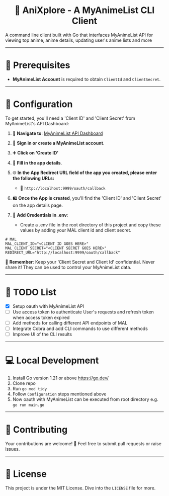 <div align="center">
  <h1>🚀 AniXplore - A MyAnimeList CLI Client</h1>
</div>

A command line client built with Go that interfaces MyAnimeList API for viewing top anime, anime details, updating user's anime lists and more

---

# 📌 Prerequisites

- **MyAnimeList Account** is required to obtain `ClientId` and `ClientSecret`.

---

# 🔧 Configuration

To get started, you'll need a 'Client ID' and 'Client Secret' from MyAnimeList's API Dashboard:

1. 🔗 **Navigate to**: [MyAnimeList API Dashboard](https://myanimelist.net/apiconfig)

2. 🚪 **Sign in or create a MyAnimeList account**.

3. ➕ **Click on 'Create  ID'**

4. 📜 **Fill in the app details**.

5. 🌐 **In the App Redirect URL field of the app you created, please enter the following URLs:**

   - 📎 `http://localhost:9999/oauth/callback`

6. 🛍 **Once the App is created**, you'll find the 'Client ID' and 'Client Secret' on the app details page.

7. 🔑 **Add Credentials in .env**:
    - Create a .env file in the root directory of this project and copy these values by adding your MAL client id and client secret.
```
# MAL
MAL_CLIENT_ID="<CLIENT ID GOES HERE>"
MAL_CLIENT_SECRET="<CLIENT SECRET GOES HERE>"
REDIRECT_URL="http://localhost:9999/oauth/callback"
```

🚫 **Remember**: Keep your 'Client Secret and Client Id' confidential. Never share it! They can be used to control your MyAnimeList data.

---

# 📝 TODO List
- [x] Setup oauth with MyAnimeList API
- [ ] Use access token to authenticate User's requests and refresh token when access token expired
- [ ] Add methods for calling different API endpoints of MAL
- [ ] Integrate Cobra and add CLI commands to use different methods
- [ ] Improve UI of the CLI results

---

# 💻 Local Development

1. Install Go version 1.21 or above https://go.dev/
2. Clone repo
3. Run `go mod tidy`
4. Follow `Configuration` steps mentioned above
5. Now oauth with MyAnimeList can be executed from root directory e.g. `go run main.go`

---

# 🤝 Contributing

Your contributions are welcome! 🌟 Feel free to submit pull requests or raise issues.

---

# 📜 License

This project is under the MIT License. Dive into the `LICENSE` file for more.

